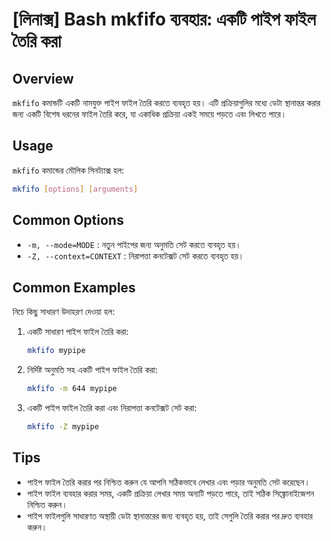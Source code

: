 # [লিনাক্স] Bash mkfifo ব্যবহার: একটি পাইপ ফাইল তৈরি করা

## Overview
`mkfifo` কমান্ডটি একটি নামযুক্ত পাইপ ফাইল তৈরি করতে ব্যবহৃত হয়। এটি প্রক্রিয়াগুলির মধ্যে ডেটা স্থানান্তর করার জন্য একটি বিশেষ ধরনের ফাইল তৈরি করে, যা একাধিক প্রক্রিয়া একই সময়ে পড়তে এবং লিখতে পারে।

## Usage
`mkfifo` কমান্ডের মৌলিক সিনট্যাক্স হল:

```bash
mkfifo [options] [arguments]
```

## Common Options
- `-m, --mode=MODE` : নতুন পাইপের জন্য অনুমতি সেট করতে ব্যবহৃত হয়।
- `-Z, --context=CONTEXT` : নিরাপত্তা কনটেক্সট সেট করতে ব্যবহৃত হয়।

## Common Examples
নিচে কিছু সাধারণ উদাহরণ দেওয়া হল:

1. একটি সাধারণ পাইপ ফাইল তৈরি করা:
   ```bash
   mkfifo mypipe
   ```

2. নির্দিষ্ট অনুমতি সহ একটি পাইপ ফাইল তৈরি করা:
   ```bash
   mkfifo -m 644 mypipe
   ```

3. একটি পাইপ ফাইল তৈরি করা এবং নিরাপত্তা কনটেক্সট সেট করা:
   ```bash
   mkfifo -Z mypipe
   ```

## Tips
- পাইপ ফাইল তৈরি করার পর নিশ্চিত করুন যে আপনি সঠিকভাবে লেখার এবং পড়ার অনুমতি সেট করেছেন।
- পাইপ ফাইল ব্যবহার করার সময়, একটি প্রক্রিয়া লেখার সময় অন্যটি পড়তে পারে, তাই সঠিক সিঙ্ক্রোনাইজেশন নিশ্চিত করুন।
- পাইপ ফাইলগুলি সাধারণত অস্থায়ী ডেটা স্থানান্তরের জন্য ব্যবহৃত হয়, তাই সেগুলি তৈরি করার পর দ্রুত ব্যবহার করুন।